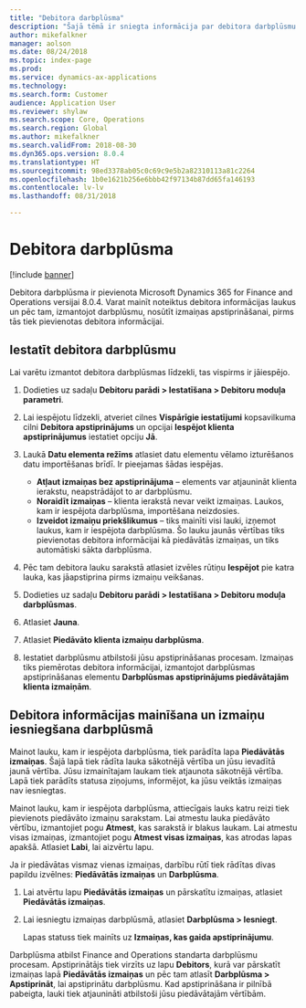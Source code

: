```yaml
---
title: "Debitora darbplūsma"
description: "Šajā tēmā ir sniegta informācija par debitora darbplūsmu. Jūs maināt noteiktus debitora informācijas laukus un pēc tam, izmantojot darbplūsmu, nosūtāt izmaiņas apstiprināšanai, pirms tās tiek pievienotas debitora informācijai."
author: mikefalkner
manager: aolson
ms.date: 08/24/2018
ms.topic: index-page
ms.prod: 
ms.service: dynamics-ax-applications
ms.technology: 
ms.search.form: Customer
audience: Application User
ms.reviewer: shylaw
ms.search.scope: Core, Operations
ms.search.region: Global
ms.author: mikefalkner
ms.search.validFrom: 2018-08-30
ms.dyn365.ops.version: 8.0.4
ms.translationtype: HT
ms.sourcegitcommit: 98ed3378ab05c0c69c9e5b2a82310113a81c2264
ms.openlocfilehash: 1b0e1621b256e6bbb42f97134b87dd65fa146193
ms.contentlocale: lv-lv
ms.lasthandoff: 08/31/2018

---
```


# <a name="customer-workflow"></a>Debitora darbplūsma

[!include [banner](../includes/banner.md)]

Debitora darbplūsma ir pievienota Microsoft Dynamics 365 for Finance and Operations versijai 8.0.4. Varat mainīt noteiktus debitora informācijas laukus un pēc tam, izmantojot darbplūsmu, nosūtīt izmaiņas apstiprināšanai, pirms tās tiek pievienotas debitora informācijai.

## <a name="set-up-the-customer-workflow"></a>Iestatīt debitora darbplūsmu

Lai varētu izmantot debitora darbplūsmas līdzekli, tas vispirms ir jāiespējo.

1. Dodieties uz sadaļu **Debitoru parādi \> Iestatīšana \> Debitoru moduļa parametri**.
2. Lai iespējotu līdzekli, atveriet cilnes **Vispārīgie iestatījumi** kopsavilkuma cilni **Debitora apstiprinājums** un opcijai **Iespējot klienta apstiprinājumus** iestatiet opciju **Jā**.
3. Laukā **Datu elementa režīms** atlasiet datu elementu vēlamo izturēšanos datu importēšanas brīdī. Ir pieejamas šādas iespējas.

    - **Atļaut izmaiņas bez apstiprinājuma** – elements var atjaunināt klienta ierakstu, neapstrādājot to ar darbplūsmu.
    - **Noraidīt izmaiņas** – klienta ierakstā nevar veikt izmaiņas. Laukos, kam ir iespējota darbplūsma, importēšana neizdosies.
    - **Izveidot izmaiņu priekšlikumus** – tiks mainīti visi lauki, izņemot laukus, kam ir iespējota darbplūsma. Šo lauku jaunās vērtības tiks pievienotas debitora informācijai kā piedāvātās izmaiņas, un tiks automātiski sākta darbplūsma.

4. Pēc tam debitora lauku sarakstā atlasiet izvēles rūtiņu **Iespējot** pie katra lauka, kas jāapstiprina pirms izmaiņu veikšanas.
5. Dodieties uz sadaļu **Debitoru parādi \> Iestatīšana \> Debitoru moduļa darbplūsmas**.
6. Atlasiet **Jauna**.
7. Atlasiet **Piedāvāto klienta izmaiņu darbplūsma**. 
8. Iestatiet darbplūsmu atbilstoši jūsu apstiprināšanas procesam. Izmaiņas tiks piemērotas debitora informācijai, izmantojot darbplūsmas apstiprināšanas elementu **Darbplūsmas apstiprinājums piedāvātajām klienta izmaiņām**.

## <a name="change-customer-information-and-submit-the-changes-to-the-workflow"></a>Debitora informācijas mainīšana un izmaiņu iesniegšana darbplūsmā

Mainot lauku, kam ir iespējota darbplūsma, tiek parādīta lapa **Piedāvātās izmaiņas**. Šajā lapā tiek rādīta lauka sākotnējā vērtība un jūsu ievadītā jaunā vērtība. Jūsu izmainītajam laukam tiek atjaunota sākotnējā vērtība. Lapā tiek parādīts statusa ziņojums, informējot, ka jūsu veiktās izmaiņas nav iesniegtas.

Mainot lauku, kam ir iespējota darbplūsma, attiecīgais lauks katru reizi tiek pievienots piedāvāto izmaiņu sarakstam. Lai atmestu lauka piedāvāto vērtību, izmantojiet pogu **Atmest**, kas sarakstā ir blakus laukam. Lai atmestu visas izmaiņas, izmantojiet pogu **Atmest visas izmaiņas**, kas atrodas lapas apakšā. Atlasiet **Labi**, lai aizvērtu lapu.

Ja ir piedāvātas vismaz vienas izmaiņas, darbību rūtī tiek rādītas divas papildu izvēlnes: **Piedāvātās izmaiņas** un **Darbplūsma**.

1. Lai atvērtu lapu **Piedāvātās izmaiņas** un pārskatītu izmaiņas, atlasiet **Piedāvātās izmaiņas**.
2. Lai iesniegtu izmaiņas darbplūsmā, atlasiet **Darbplūsma \> Iesniegt**.

    Lapas statuss tiek mainīts uz **Izmaiņas, kas gaida apstiprinājumu**.

Darbplūsma atbilst Finance and Operations standarta darbplūsmu procesam. Apstiprinātājs tiek virzīts uz lapu **Debitors**, kurā var pārskatīt izmaiņas lapā **Piedāvātās izmaiņas** un pēc tam atlasīt **Darbplūsma \> Apstiprināt**, lai apstiprinātu darbplūsmu. Kad apstiprināšana ir pilnībā pabeigta, lauki tiek atjaunināti atbilstoši jūsu piedāvātajām vērtībām.

